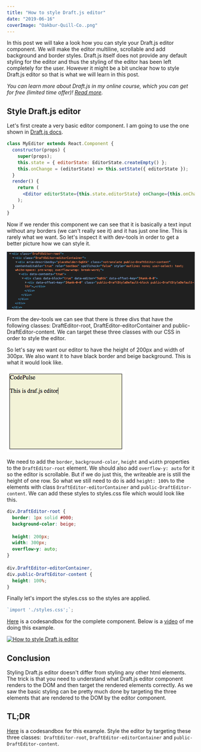 ```yaml
---
title: "How to style Draft.js editor"
date: "2019-06-16"
coverImage: "Oakbur-Quill-Co..png"
---
```


In this post we will take a look how you can style your Draft.js editor component. We will make the editor multiline, scrollable and add background and border styles. Draft.js itself does not provide any default styling for the editor and thus the styling of the editor has been left completely for the user. However it might be a bit unclear how to style Draft.js editor so that is what we will learn in this post.

_You can learn more about Draft.js in my online course, which you can get for free (limited time offer)! [Read more](/blog/rich-text-editing-in-react-with-draft-js-course/)._

## Style Draft.js editor

Let's first create a very basic editor component. I am going to use the one shown in [Draft.js docs](https://draftjs.org/docs/getting-started.html#usage).

```jsx
class MyEditor extends React.Component {
  constructor(props) {
    super(props);
    this.state = { editorState: EditorState.createEmpty() };
    this.onChange = (editorState) => this.setState({ editorState });
  }
  render() {
    return (
      <Editor editorState={this.state.editorState} onChange={this.onChange} />
    );
  }
}
```

Now if we render this component we can see that it is basically a text input without any borders (we can't really see it) and it has just one line. This is rarely what we want. So let's inspect it with dev-tools in order to get a better picture how we can style it.

![Editor component dom tree](./images/Screenshot-2019-06-13-at-21.09.35.png)

From the dev-tools we can see that there is three divs that have the following classes: DraftEditor-root, DraftEditor-editorContainer and public-DraftEditor-content. We can target these three classes with our CSS in order to style the editor.

So let's say we want our editor to have the height of 200px and width of 300px. We also want it to have black border and beige background. This is what it would look like.

![Styled Draft.js editor](./images/Screenshot-2019-06-15-at-8.54.30.png)

We need to add the `border`, `background-color`, `height` and `width` properties to the `DraftEditor-root` element. We should also add `overflow-y: auto` for it so the editor is scrollable. But if we do just this, the writeable are is still the height of one row. So what we still need to do is add `height: 100%` to the elements with class `DraftEditor-editorContainer` and `public-DraftEditor-content`. We can add these styles to styles.css file which would look like this.

```css
div.DraftEditor-root {
  border: 1px solid #000;
  background-color: beige;

  height: 200px;
  width: 300px;
  overflow-y: auto;
}

div.DraftEditor-editorContainer,
div.public-DraftEditor-content {
  height: 100%;
}
```

Finally let's import the styles.css so the styles are applied.

```jsx
`import './styles.css';`;
```

[Here](https://3kgxs.codesandbox.io/) is a codesandbox for the complete component. Below is a [video](http://www.youtube.com/watch?v=u3R5M1mqF-s) of me doing this example.

[![How to style Draft.js editor](http://img.youtube.com/vi/u3R5M1mqF-s/0.jpg)](http://www.youtube.com/watch?v=u3R5M1mqF-s)

## Conclusion

Styling Draft.js editor doesn't differ from styling any other html elements. The trick is that you need to understand what Draft.js editor component renders to the DOM and then target the rendered elements correctly. As we saw the basic styling can be pretty much done by targeting the three elements that are rendered to the DOM by the editor component.

## TL;DR

[Here](https://3kgxs.codesandbox.io/) is a codesandbox for this example. Style the editor by targeting these three classes:  `DraftEditor-root`, `DraftEditor-editorContainer` and `public-DraftEditor-content`.
